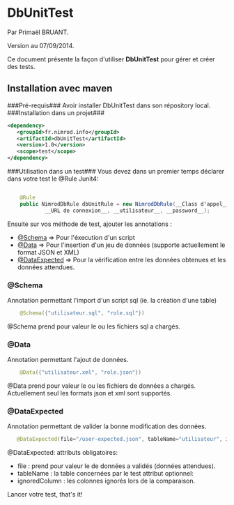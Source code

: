 DbUnitTest
==========
Par Primaël BRUANT.

Version au 07/09/2014.

Ce document présente la façon d'utiliser __DbUnitTest__ pour gérer et créer des tests. 

Installation avec maven
-----------------------
###Pré-requis###
Avoir installer DbUnitTest dans son répository local.
###Installation dans un projet###
 ```xml
 <dependency>
 	<groupId>fr.nimrod.info</groupId>
	<artifactId>dbUnitTest</artifactId>
	<version>1.0</version>
	<scope>test</scope>
</dependency>
```
###Utilisation dans un test###
Vous devez dans un premier temps déclarer dans votre test le @Rule Junit4:
```java

	@Rule
	public NimrodDbRule dbUnitRule = new NimrodDbRule(__Class d'appel__, __Driver de la bdd___,
			__URL de connexion__, __utilisateur__, __password__);
```

Ensuite sur vos méthode de test, ajouter les annotations :

 - [@Schema](#schema) => Pour l'éxecution d'un script
 - [@Data](#data) => Pour l'insertion d'un jeu de données (supporte actuellement le format JSON et XML)
 - [@DataExpected](#dataexpected) => Pour la vérification entre les données obtenues et les données attendues.
 
### @Schema ###
 
Annotation permettant l'import d'un script sql (ie. la création d'une table)
 
```java
 	@Schema({"utilisateur.sql", "role.sql"})
```
 
 @Schema prend pour valeur le ou les fichiers sql a chargés.
 
### @Data ###
 
 Annotation permettant l'ajout de données.
 
```java
 	@Data({"utilisateur.xml", "role.json"})
```

 @Data prend pour valeur le ou les fichiers de données a chargés. 
 Actuellement seul les formats json et xml sont supportés.
 
### @DataExpected ###
 
Annotation permettant de valider la bonne modification des données.
 
 ```java
 	@DataExpected(file="/user-expected.json", tableName="utilisateur", ignoredColumn={"hash","salt"} )
```
 @DataExpected:
 attributs obligatoires:
 - file : prend pour valeur le de données a validés (données attendues).
 - tableName : la table concernées par le test
 attribut optionnel:
 - ignoredColumn : les colonnes ignorés lors de la comparaison.
 
Lancer votre test, that's it!
